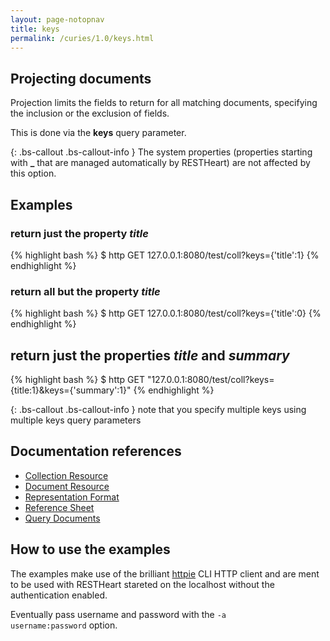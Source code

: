 ```yaml
---
layout: page-notopnav
title: keys
permalink: /curies/1.0/keys.html
---
```


## Projecting documents

Projection limits the fields to return for all matching documents, specifying the inclusion or the exclusion of fields.

This is done via the **keys** query parameter. 

{: .bs-callout .bs-callout-info }
The system properties (properties starting with **_** that are managed automatically by RESTHeart) are not affected by this option.

## Examples

### return just the property *title*

{% highlight bash %}
$ http GET 127.0.0.1:8080/test/coll?keys={'title':1}
{% endhighlight %}

### return all but the property *title*

{% highlight bash %}
$ http GET 127.0.0.1:8080/test/coll?keys={'title':0}
{% endhighlight %}

## return just the properties *title* and *summary*

{% highlight bash %}
$ http GET "127.0.0.1:8080/test/coll?keys={title:1}&keys={'summary':1}"
{% endhighlight %}

{: .bs-callout .bs-callout-info }
note that you specify multiple keys using multiple keys query parameters

## Documentation references

* [Collection Resource](coll.html)
* [Document Resource](document.html)
* <a href="https://softinstigate.atlassian.net/wiki/x/UICM" target="_blank">Representation Format</a>
* <a href="https://softinstigate.atlassian.net/wiki/x/SoCM" target="_blank">Reference Sheet</a>
* <a href="https://softinstigate.atlassian.net/wiki/x/XACk" target="_blank">Query Documents</a>

## How to use the examples
The examples make use of the brilliant [httpie](https://github.com/jkbrzt/httpie) CLI HTTP client and are ment to be used with RESTHeart stareted on the localhost without the authentication enabled.

Eventually pass username and password with the <code>-a username:password</code> option.